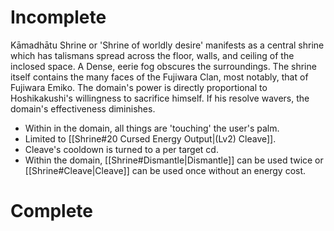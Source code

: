 # Incomplete
Kāmadhātu Shrine or 'Shrine of worldly desire' manifests as a central shrine which has talismans spread across the floor, walls, and ceiling of the inclosed space. A Dense, eerie fog obscures the surroundings. The shrine itself contains the many faces of the Fujiwara Clan, most notably, that of Fujiwara Emiko. The domain's power is directly proportional to Hoshikakushi's willingness to sacrifice himself. If his resolve wavers, the domain's effectiveness diminishes.
- Within in the domain, all things are 'touching' the user's palm.
 - Limited to [[Shrine#20 Cursed Energy Output|(Lv2) Cleave]].
- Cleave's cooldown is turned to a per target cd.
- Within the domain, [[Shrine#Dismantle|Dismantle]] can be used twice or [[Shrine#Cleave|Cleave]] can be used once without an energy cost.
# Complete